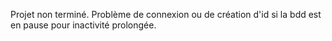 Projet non terminé.
Problème de connexion ou de création d'id si la bdd est en pause pour inactivité prolongée.
